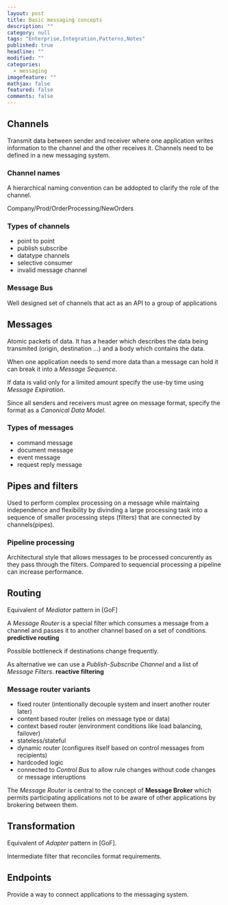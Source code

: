 ```yaml
---
layout: post
title: Basic messaging concepts
description: ""
category: null
tags: "Enterprise,Integration,Patterns,Notes"
published: true
headline: ""
modified: ""
categories: 
  - messaging
imagefeature: ""
mathjax: false
featured: false
comments: false
---
```




## Channels

Transmit data between sender and receiver where one application writes information to the channel and the other receives it.
Channels need to be defined in a new messaging system.

### Channel names

A hierarchical naming convention can be addopted to clarify the role of the channel.

Company/Prod/OrderProcessing/NewOrders

### Types of channels

- point to point
- publish subscribe
- datatype channels
- selective consumer
- invalid message channel

### Message Bus

Well designed set of channels that act as an API to a group of applications


## Messages

Atomic packets of data.
It has a header which describes the data being transmited (origin, destination ...) and a body which contains the data.

When one application needs to send more data than a message can hold it can break it into a *Message Sequence*.

If data is valid only for a limited amount specify the use-by time using *Message Expiration*.

Since all senders and receivers must agree on message format, specify the format as a *Canonical Data Model*.

### Types of messages

- command message
- document message
- event message
- request reply message

## Pipes and filters

Used to perform complex processing on a message while maintaing independence and flexibility by divinding a large processing task into a sequence of smaller processing steps (filters) that are connected by channels(pipes).

### Pipeline processing

Architectural style that allows messages to be processed concurently as they pass through the filters.
Compared to sequencial processing a  pipeline can increase performance.

## Routing

Equivalent of *Mediator* pattern in [GoF]

A *Message Router* is a special filter which consumes a message from a channel and passes it to another channel based on a set of conditions. **predictive routing**

Possible bottleneck if destinations change frequently. 

As alternative we can use a *Publish-Subscribe Channel* and a list of *Message Filters*. **reactive filtering**

### Message router variants

- fixed router (intentionally decouple system and insert another router later)
- content based router (relies on message type or data)
- context based router (environment conditions like load balancing, failover)
- stateless/stateful
- dynamic router (configures itself based on control messages from recipients)
- hardcoded logic
- connected to *Control Bus* to allow rule changes without code changes or message interuptions


The *Message Router* is central to the concept of **Message Broker** which permits participating applications not to be aware of other applications by brokering between them.

## Transformation

Equivalent of *Adapter* pattern in [GoF].

Intermediate filter that reconciles format requirements.

## Endpoints

Provide a way to connect applications to the messaging system.
